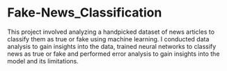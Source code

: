 # Fake-News_Classification
This project involved analyzing a handpicked dataset of news articles to classify them as true or fake using machine learning. I conducted data analysis to gain insights into the data, trained neural networks to classify news as true or fake and performed error analysis to gain insights into the model and its limitations.
